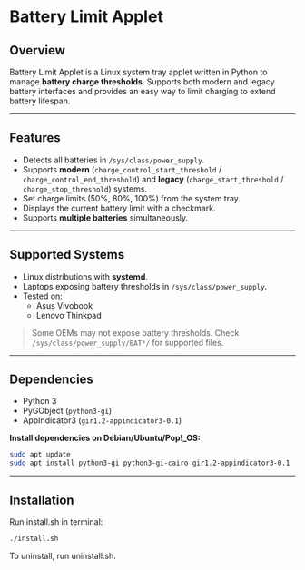 # Battery Limit Applet

## **Overview**
Battery Limit Applet is a Linux system tray applet written in Python to manage **battery charge thresholds**. Supports both modern and legacy battery interfaces and provides an easy way to limit charging to extend battery lifespan.

---

## **Features**

- Detects all batteries in `/sys/class/power_supply`.
- Supports **modern** (`charge_control_start_threshold` / `charge_control_end_threshold`) and **legacy** (`charge_start_threshold` / `charge_stop_threshold`) systems.
- Set charge limits (50%, 80%, 100%) from the system tray.
- Displays the current battery limit with a checkmark.
- Supports **multiple batteries** simultaneously.

---

## **Supported Systems**

- Linux distributions with **systemd**.
- Laptops exposing battery thresholds in `/sys/class/power_supply`.
- Tested on:
  - Asus Vivobook
  - Lenovo Thinkpad
   
> Some OEMs may not expose battery thresholds. Check `/sys/class/power_supply/BAT*/` for supported files.

---

## **Dependencies**

- Python 3
- PyGObject (`python3-gi`)
- AppIndicator3 (`gir1.2-appindicator3-0.1`)

**Install dependencies on Debian/Ubuntu/Pop!_OS:**

```bash
sudo apt update
sudo apt install python3-gi python3-gi-cairo gir1.2-appindicator3-0.1
```

---

## **Installation**

Run install.sh in terminal:
```bash
./install.sh
```

To uninstall, run uninstall.sh.


